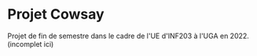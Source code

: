 # Projet Cowsay
Projet de fin de semestre dans le cadre de l'UE d'INF203 à l'UGA en 2022. (incomplet ici)
